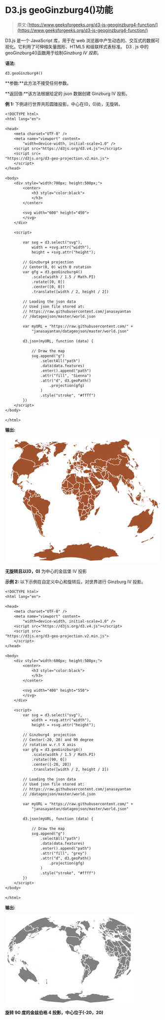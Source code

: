 # D3.js geoGinzburg4()功能

> 原文:[https://www.geeksforgeeks.org/d3-js-geoginzburg4-function/](https://www.geeksforgeeks.org/d3-js-geoginzburg4-function/)

D3.js 是一个 JavaScript 库，用于在 web 浏览器中产生动态的、交互式的数据可视化。它利用了可伸缩矢量图形、HTML5 和级联样式表标准。
D3 . js 中的 geoGinzburg4()函数用于绘制*Ginzburg IV 投影*。

**语法:**

```
d3.geoGinzburg4()
```

**参数:**此方法不接受任何参数。

**返回值:**该方法根据给定的 json 数据创建 Ginzburg IV 投影。

**例 1:** 下例进行世界共形圆锥投影，中心在(0，0)处，无旋转。

```
<!DOCTYPE html>
<html lang="en">

<head>
    <meta charset="UTF-8" />
    <meta name="viewport" content=
        "width=device-width, initial-scale=1.0" />
    <script src="https://d3js.org/d3.v4.js"></script>
    <script src=
"https://d3js.org/d3-geo-projection.v2.min.js">
    </script>
</head>

<body>
    <div style="width:700px; height:500px;">
        <center>
            <h3 style="color:black">
            </h3>
        </center>

        <svg width="600" height="450">
        </svg>
    </div>

    <script>

        var svg = d3.select("svg"),
            width = +svg.attr("width"),
            height = +svg.attr("height");

        // Ginzburg4 projection
        // Center(0, 0) with 0 rotation
        var gfg = d3.geoGinzburg4()
            .scale(width / 1.5 / Math.PI)
            .rotate([0, 0])
            .center([0, 0])
            .translate([width / 2, height / 2])

        // Loading the json data
        // Used json file stored at:
        // https://raw.githubusercontent.com/janasayantan
        // /datageojson/master/world.json

        var myURL = "https://raw.githubusercontent.com/" +
            "janasayantan/datageojson/master/world.json"

        d3.json(myURL, function (data) {

            // Draw the map
            svg.append("g")
                .selectAll("path")
                .data(data.features)
                .enter().append("path")
                .attr("fill", "Sienna")
                .attr("d", d3.geoPath()
                    .projection(gfg)
                )
                .style("stroke", "#ffff")
        })
    </script>
</body>

</html>
```

**输出:**

![](img/07759d83a54da07822a8a956b695bc0e.png)

**无旋转且以(0，0)** 为中心的金兹堡 IV 投影

**示例 2:** 以下示例在自定义中心和旋转后，对世界进行 Ginzburg IV 投影。

```
<!DOCTYPE html>
<html lang="en">

<head>
    <meta charset="UTF-8" />
    <meta name="viewport" content=
        "width=device-width, initial-scale=1.0" />
    <script src="https://d3js.org/d3.v4.js"></script>
    <script src=
"https://d3js.org/d3-geo-projection.v2.min.js">
    </script>
</head>

<body>
    <div style="width:600px; height:500px;">
        <center>
            <h3 style="color:black">
            </h3>
        </center>

        <svg width="400" height="550">
        </svg>
    </div>

    <script>
        var svg = d3.select("svg"),
            width = +svg.attr("width"),
            height = +svg.attr("height");

        // Ginzburg4  projection
        // Center(-20, 20) and 90 degree
        // rotation w.r.t X axis
        var gfg = d3.geoGinzburg4()
            .scale(width / 1.5 / Math.PI)
            .rotate([90, 0])
            .center([-20, 20])
            .translate([width / 2, height / 2])

        // Loading the json data
        // Used json file stored at:
        // https://raw.githubusercontent.com/janasayantan
        // /datageojson/master/world.json

        var myURL = "https://raw.githubusercontent.com/" +
            "janasayantan/datageojson/master/world.json"

        d3.json(myURL, function (data) {

            // Draw the map
            svg.append("g")
                .selectAll("path")
                .data(data.features)
                .enter().append("path")
                .attr("fill", "grey")
                .attr("d", d3.geoPath()
                    .projection(gfg)
                )
                .style("stroke", "#ffff")
        })
    </script>
</body>

</html>
```

**输出:**

![](img/105bc1107d3e13ddfbef670e945c4e1f.png)

**旋转 90 度的金兹伯格 4 投影，中心位于(-20，20)**